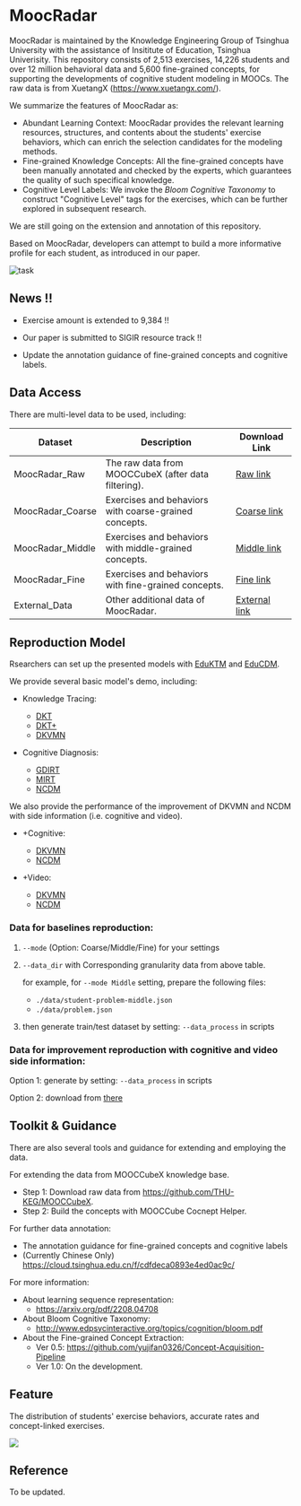 # MoocRadar

MoocRadar is maintained by the Knowledge Engineering Group of Tsinghua University with the assistance of Insititute of Education, Tsinghua Univerisity. This repository consists of 2,513 exercises, 14,226 students and over 12 million behavioral data and 5,600 fine-grained concepts, for supporting the developments of cognitive student modeling in MOOCs. The raw data is from XuetangX (https://www.xuetangx.com/).

We summarize the features of MoocRadar as:

* Abundant Learning Context: MoocRadar provides the relevant learning resources, structures, and contents about the students' exercise behaviors, which can enrich the selection candidates for the modeling methods.
* Fine-grained Knowledge Concepts: All the fine-grained concepts have been manually annotated and checked by the experts, which guarantees the quality of such specifical knowledge.
* Cognitive Level Labels: We invoke the _Bloom Cognitive Taxonomy_ to construct "Cognitive Level" tags for the exercises, which can be further explored in subsequent research.

We are still going on the extension and annotation of this repository.

Based on MoocRadar, developers can attempt to build a more informative profile for each student, as introduced in our paper.

![task](https://cloud.tsinghua.edu.cn/f/75a1dcfb41a84b7aaeb0/?dl=1)

## News !! 

* Exercise amount is extended to 9,384 !!

* Our paper is submitted to SIGIR resource track !!
* Update the annotation guidance of fine-grained concepts and cognitive labels.

## Data Access

There are multi-level data to be used, including:

| Dataset          | Description                                           | Download Link |
| ---------------- | ----------------------------------------------------- | ------------- |
| MoocRadar_Raw    | The raw data from MOOCCubeX (after data filtering).   |     [Raw link](https://cloud.tsinghua.edu.cn/d/adc2d43d154944ffb75f/)          |
| MoocRadar_Coarse | Exercises and behaviors with coarse-grained concepts. |      [Coarse link](https://cloud.tsinghua.edu.cn/d/5443ee05152344c79419/)         |
| MoocRadar_Middle | Exercises and behaviors with middle-grained concepts. |     [Middle link](https://cloud.tsinghua.edu.cn/d/adf72390e3234143aec0/)          |
| MoocRadar_Fine   | Exercises and behaviors with fine-grained concepts.   |      [Fine link](https://cloud.tsinghua.edu.cn/d/308c17eeb99e4ebf98e2/)         |
| External_Data    | Other additional data of MoocRadar.                   |     [External link](https://cloud.tsinghua.edu.cn/d/000fddd19a434765872a/)          |

## Reproduction Model

Rsearchers can set up the presented models with [EduKTM](https://github.com/bigdata-ustc/EduKTM) and [EduCDM](https://github.com/bigdata-ustc/EduCDM).

We provide several basic model's demo, including:

* Knowledge Tracing:
  * [DKT](./baselines/scripts/DKT.sh)
  * [DKT+](./baselines/scripts/DKTplus.sh)
  * [DKVMN](./baselines/scripts/DKVMN.sh)

* Cognitive Diagnosis:
  * [GDIRT](./baselines/scripts/GDIRT.sh)
  * [MIRT](./baselines/scripts/MIRT.sh)
  * [NCDM](./baselines/scripts/NCDM.sh)

We also provide the performance of the improvement of DKVMN and NCDM with side information (i.e. cognitive and video).

* +Cognitive:
  * [DKVMN](./baselines-cognitive/scripts/DKVMN.sh)
  * [NCDM](./baselines-cognitive/scripts/NCDM.sh)

* +Video:
  * [DKVMN](./baselines-video/scripts/DKVMN.sh)
  * [NCDM](./baselines-video/scripts/NCDM.sh)

### Data for baselines reproduction:

1. `--mode` (Option: Coarse/Middle/Fine) for your settings
2. `--data_dir` with Corresponding granularity data from above table.
    
    for example, for `--mode Middle` setting, prepare the following files:
    - `./data/student-problem-middle.json`
    - `./data/problem.json`
3. then generate train/test dataset by setting: `--data_process` in scripts

### Data for improvement reproduction with cognitive and video side information:

Option 1: generate by setting: `--data_process` in scripts

Option 2: download from [there](https://cloud.tsinghua.edu.cn/d/b95c63db77c84657a8a4/)

## Toolkit & Guidance

There are also several tools and guidance for extending and employing the data.

For extending the data from MOOCCubeX knowledge base.

* Step 1: Download raw data from https://github.com/THU-KEG/MOOCCubeX.
* Step 2: Build the concepts with MOOCCube Cocnept Helper.

For further data annotation:

* The annotation guidance for fine-grained concepts and cognitive labels
* (Currently Chinese Only) https://cloud.tsinghua.edu.cn/f/cdfdeca0893e4ed0ac9c/

For more information:

* About learning sequence representation: 
  * https://arxiv.org/pdf/2208.04708
* About Bloom Cognitive Taxonomy:
  * http://www.edpsycinteractive.org/topics/cognition/bloom.pdf
* About the Fine-grained Concept Extraction:
  * Ver 0.5: https://github.com/yujifan0326/Concept-Acquisition-Pipeline
  * Ver 1.0: On the development.

## Feature

The distribution of students' exercise behaviors, accurate rates and concept-linked exercises.

![](https://cloud.tsinghua.edu.cn/f/2daf2a6ddb4d497b97c9/?dl=1)

## Reference

To be updated.